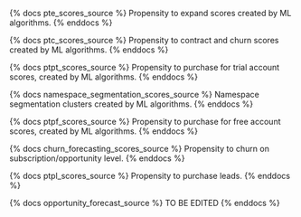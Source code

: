 {% docs pte_scores_source %}
Propensity to expand scores created by ML algorithms.
{% enddocs %}

{% docs ptc_scores_source %}
Propensity to contract and churn scores created by ML algorithms.
{% enddocs %}

{% docs ptpt_scores_source %}
Propensity to purchase for trial account scores, created by ML algorithms.
{% enddocs %}

{% docs namespace_segmentation_scores_source %}
Namespace segmentation clusters created by ML algorithms.
{% enddocs %}

{% docs ptpf_scores_source %}
Propensity to purchase for free account scores, created by ML algorithms.
{% enddocs %}

{% docs churn_forecasting_scores_source %}
Propensity to churn on subscription/opportunity level.
{% enddocs %}

{% docs ptpl_scores_source %}
Propensity to purchase leads.
{% enddocs %}

{% docs opportunity_forecast_source %}
TO BE EDITED
{% enddocs %}